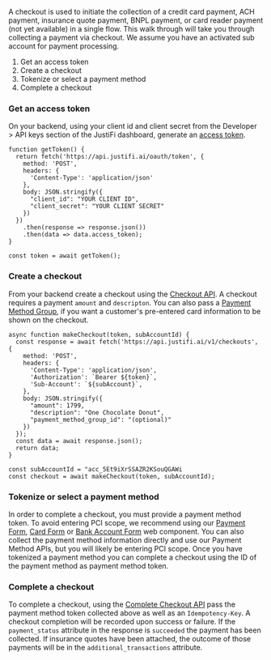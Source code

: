 A checkout is used to initiate the collection of a credit card payment, ACH payment, insurance quote payment, BNPL payment, or card reader payment (not yet available) in a single flow. This walk through will take you through collecting a payment via checkout. We assume you have an activated sub account for payment processing.

1. Get an access token
2. Create a checkout
3. Tokenize or select a payment method
4. Complete a checkout


### Get an access token
On your backend, using your client id and client secret from the Developer > API keys section of the JustiFi dashboard, generate an [access token](https://docs.justifi.tech/api-spec#tag/API-Credentials/operation/CreateAccessToken).

```
function getToken() {
  return fetch('https://api.justifi.ai/oauth/token', {
    method: 'POST',
    headers: {
      'Content-Type': 'application/json'
    },
    body: JSON.stringify({
      "client_id": "YOUR CLIENT ID",
      "client_secret": "YOUR CLIENT SECRET"
    })
  })
    .then(response => response.json())
    .then(data => data.access_token);
}

const token = await getToken();
```

### Create a checkout
From your backend create a checkout using the [Checkout API](https://docs.justifi.tech/api-spec#tag/Checkouts/operation/CreateCheckout). A checkout requires a payment `amount` and `descripton`. You can also pass a [Payment Method Group](https://docs.justifi.tech/api-spec#tag/Payment-Method-Groups), if you want a customer's pre-entered card information to be shown on the checkout. 

```
async function makeCheckout(token, subAccountId) {
  const response = await fetch('https://api.justifi.ai/v1/checkouts', {
    method: 'POST',
    headers: {
      'Content-Type': 'application/json',
      'Authorization': `Bearer ${token}`,
      'Sub-Account': `${subAccount}`,
    },
    body: JSON.stringify({
      "amount": 1799,
      "description": "One Chocolate Donut",
      "payment_method_group_id": "(optional)"
    })
  });
  const data = await response.json();
  return data;
}

const subAccountId = "acc_5Et9iXrSSAZR2KSouQGAWi
const checkout = await makeCheckout(token, subAccountId);
```

### Tokenize or select a payment method
In order to complete a checkout, you must provide a payment method token. To avoid entering PCI scope, we recommend using our [Payment Form](https://storybook.justifi.ai/?path=/docs/payment-facilitation-payments-payment-form--docs), [Card Form](https://storybook.justifi.ai/?path=/docs/payment-facilitation-payments-card-form--docs) or [Bank Account Form](https://storybook.justifi.ai/?path=/docs/payment-facilitation-payments-bank-account-form--docs) web component. You can also collect the payment method information directly and use our Payment Method APIs, but you will likely be entering PCI scope. Once you have tokenized a payment method you can complete a checkout using the ID of the payment method as payment method token.

### Complete a checkout
To complete a checkout, using the [Complete Checkout API](https://docs.justifi.tech/api-spec#tag/Checkouts/operation/CompleteCheckout) pass the payment method token collected above as well as an `Idempotency-Key`. A checkout completion will be recorded upon success or failure. If the `payment_status` attribute in the response is `succeeded` the payment has been collected. If insurance quotes have been attached, the outcome of those payments will be in the `additional_transactions` attribute.

